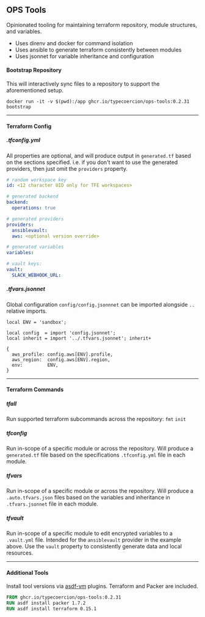 ## OPS Tools

Opinionated tooling for maintaining terraform repository, module structures, and variables.

- Uses direnv and docker for command isolation
- Uses ansible to generate terraform consistently between modules
- Uses jsonnet for variable inheritance and configuration

#### Bootstrap Repository

This will interactively sync files to a repository to support the aforementioned setup.

```shell
docker run -it -v $(pwd):/app ghcr.io/typecoercion/ops-tools:0.2.31 bootstrap
```

---

#### Terraform Config

##### .tfconfig.yml

All properties are optional, and will produce output in `generated.tf` based on the sections specified. i.e. if you
don't want to use the generated providers, then just omit the `providers` property.

```yaml
# random workspace key
id: <12 character UID only for TFE workspaces>

# generated backend
backend:
  operations: true

# generated providers
providers:
  ansiblevault:
  aws: <optional version override>

# generated variables
variables:

# vault keys:
vault:
  SLACK_WEBHOOK_URL:
```

##### .tfvars.jsonnet

Global configuration `config/config.jsonnnet` can be imported alongside `..` relative imports.

```jsonnet
local ENV = 'sandbox';

local config  = import 'config.jsonnet';
local inherit = import '../.tfvars.jsonnet'; inherit+

{
  aws_profile: config.aws[ENV].profile,
  aws_region:  config.aws[ENV].region,
  env:         ENV,
}
```

---

#### Terraform Commands

##### tfall

Run supported terraform subcommands across the repository: `fmt` `init`

##### tfconfig

Run in-scope of a specific module or across the repository. Will produce a `generated.tf` file based on the
specifications `.tfconfig.yml` file in each module.

##### tfvars

Run in-scope of a specific module or across the repository. Will produce a `.auto.tfvars.json` files based on the
variables and inheritance in `.tfvars.jsonnet` file in each module.

##### tfvault

Run in-scope of a specific module to edit encrypted variables to a `.vault.yml` file. Intended for the `ansiblevault`
provider in the example above. Use the `vault` property to consistently generate data and local resources.

---

#### Additional Tools

Install tool versions via [asdf-vm](https://asdf-vm.com/) plugins. Terraform and Packer are included.

```dockerfile
FROM ghcr.io/typecoercion/ops-tools:0.2.31
RUN asdf install packer 1.7.2
RUN asdf install terraform 0.15.1
```
